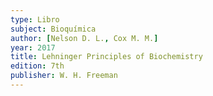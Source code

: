 ```yaml
---
type: Libro
subject: Bioquímica
author: [Nelson D. L., Cox M. M.]
year: 2017
title: Lehninger Principles of Biochemistry
edition: 7th
publisher: W. H. Freeman
---
```


